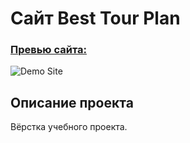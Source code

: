 # Сайт Best Tour Plan

### [Превью сайта:](http://sergeimy.beget.tech/bestplan/index.html)

![Demo Site](http://sergeimy.beget.tech/bestplan/img/screenshot.png)

## Описание проекта
Вёрстка учебного проекта. 
